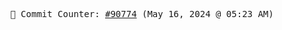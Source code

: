 <p align="center">
    <samp>
        📮 Commit Counter: <a href="https://github.com/Javascript-void0/Javascript-void0/commits/main">#90774</a> (May 16, 2024 @ 05:23 AM)
    </samp>
</p>